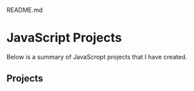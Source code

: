 <!DOCTYPE html>
<html>
<head>
	<meta charset="utf-8"/>
</head>
<body>
<p>README.md

<h1>JavaScript Projects</h1>

<p> Below is a summary of JavaScropt projects that I have created.<p>

<h2> Projects </h2>

<a href=""></a>
<br>
<br>
<a href=""></a>
<br>
<br>
<a href=""></a>

<h3></h3>

<p></p>

<h3></h3>

<p></p>

<h3></h3>

<p></p>
